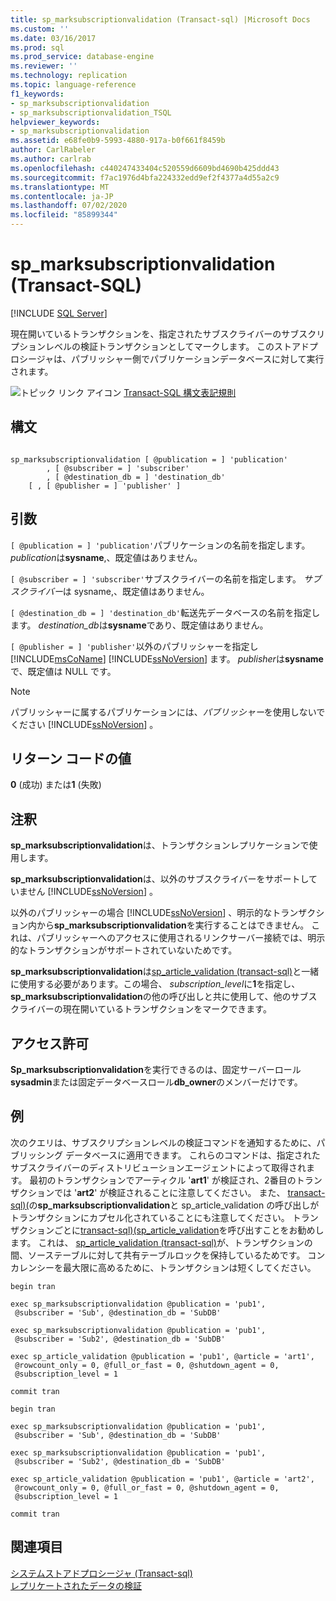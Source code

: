```yaml
---
title: sp_marksubscriptionvalidation (Transact-sql) |Microsoft Docs
ms.custom: ''
ms.date: 03/16/2017
ms.prod: sql
ms.prod_service: database-engine
ms.reviewer: ''
ms.technology: replication
ms.topic: language-reference
f1_keywords:
- sp_marksubscriptionvalidation
- sp_marksubscriptionvalidation_TSQL
helpviewer_keywords:
- sp_marksubscriptionvalidation
ms.assetid: e68fe0b9-5993-4880-917a-b0f661f8459b
author: CarlRabeler
ms.author: carlrab
ms.openlocfilehash: c440247433404c520559d6609bd4690b425ddd43
ms.sourcegitcommit: f7ac1976d4bfa224332edd9ef2f4377a4d55a2c9
ms.translationtype: MT
ms.contentlocale: ja-JP
ms.lasthandoff: 07/02/2020
ms.locfileid: "85899344"
---
```

# <a name="sp_marksubscriptionvalidation-transact-sql"></a>sp_marksubscriptionvalidation (Transact-SQL)
[!INCLUDE [SQL Server](../../includes/applies-to-version/sqlserver.md)]

  現在開いているトランザクションを、指定されたサブスクライバーのサブスクリプションレベルの検証トランザクションとしてマークします。 このストアドプロシージャは、パブリッシャー側でパブリケーションデータベースに対して実行されます。  
  
 ![トピック リンク アイコン](../../database-engine/configure-windows/media/topic-link.gif "トピック リンク アイコン") [Transact-SQL 構文表記規則](../../t-sql/language-elements/transact-sql-syntax-conventions-transact-sql.md)  
  
## <a name="syntax"></a>構文  
  
```  
  
sp_marksubscriptionvalidation [ @publication = ] 'publication'  
        , [ @subscriber = ] 'subscriber'  
        , [ @destination_db = ] 'destination_db'  
    [ , [ @publisher = ] 'publisher' ]  
```  
  
## <a name="arguments"></a>引数  
`[ @publication = ] 'publication'`パブリケーションの名前を指定します。 *publication*は**sysname**,、既定値はありません。  
  
`[ @subscriber = ] 'subscriber'`サブスクライバーの名前を指定します。 *サブスクライバー*は sysname,、既定値はありません。  
  
`[ @destination_db = ] 'destination_db'`転送先データベースの名前を指定します。 *destination_db*は**sysname**であり、既定値はありません。  
  
`[ @publisher = ] 'publisher'`以外のパブリッシャーを指定し [!INCLUDE[msCoName](../../includes/msconame-md.md)] [!INCLUDE[ssNoVersion](../../includes/ssnoversion-md.md)] ます。 *publisher*は**sysname**で、既定値は NULL です。  
  
> [!NOTE]  
>  パブリッシャーに属するパブリケーションには、*パブリッシャー*を使用しないでください [!INCLUDE[ssNoVersion](../../includes/ssnoversion-md.md)] 。  
  
## <a name="return-code-values"></a>リターン コードの値  
 **0** (成功) または**1** (失敗)  
  
## <a name="remarks"></a>注釈  
 **sp_marksubscriptionvalidation**は、トランザクションレプリケーションで使用します。  
  
 **sp_marksubscriptionvalidation**は、以外のサブスクライバーをサポートしていません [!INCLUDE[ssNoVersion](../../includes/ssnoversion-md.md)] 。  
  
 以外のパブリッシャーの場合 [!INCLUDE[ssNoVersion](../../includes/ssnoversion-md.md)] 、明示的なトランザクション内から**sp_marksubscriptionvalidation**を実行することはできません。 これは、パブリッシャーへのアクセスに使用されるリンクサーバー接続では、明示的なトランザクションがサポートされていないためです。  
  
 **sp_marksubscriptionvalidation**は[sp_article_validation &#40;transact-sql&#41;](../../relational-databases/system-stored-procedures/sp-article-validation-transact-sql.md)と一緒に使用する必要があります。この場合、 *subscription_level*に**1**を指定し、 **sp_marksubscriptionvalidation**の他の呼び出しと共に使用して、他のサブスクライバーの現在開いているトランザクションをマークできます。  
  
## <a name="permissions"></a>アクセス許可  
 **Sp_marksubscriptionvalidation**を実行できるのは、固定サーバーロール**sysadmin**または固定データベースロール**db_owner**のメンバーだけです。  
  
## <a name="example"></a>例  
 次のクエリは、サブスクリプションレベルの検証コマンドを通知するために、パブリッシング データベースに適用できます。 これらのコマンドは、指定されたサブスクライバーのディストリビューションエージェントによって取得されます。 最初のトランザクションでアーティクル '**art1**' が検証され、2番目のトランザクションでは '**art2**' が検証されることに注意してください。 また、 [transact-sql&#41;&#40;](../../relational-databases/system-stored-procedures/sp-article-validation-transact-sql.md)の**sp_marksubscriptionvalidation**と sp_article_validation の呼び出しがトランザクションにカプセル化されていることにも注意してください。 トランザクションごとに[transact-sql&#41;&#40;sp_article_validation](../../relational-databases/system-stored-procedures/sp-article-validation-transact-sql.md)を呼び出すことをお勧めします。 これは、 [sp_article_validation &#40;transact-sql&#41;](../../relational-databases/system-stored-procedures/sp-article-validation-transact-sql.md)が、トランザクションの間、ソーステーブルに対して共有テーブルロックを保持しているためです。 コンカレンシーを最大限に高めるために、トランザクションは短くしてください。  
  
```  
begin tran  
  
exec sp_marksubscriptionvalidation @publication = 'pub1',  
 @subscriber = 'Sub', @destination_db = 'SubDB'  
  
exec sp_marksubscriptionvalidation @publication = 'pub1',  
 @subscriber = 'Sub2', @destination_db = 'SubDB'  
  
exec sp_article_validation @publication = 'pub1', @article = 'art1',  
 @rowcount_only = 0, @full_or_fast = 0, @shutdown_agent = 0,  
 @subscription_level = 1  
  
commit tran  
  
begin tran  
  
exec sp_marksubscriptionvalidation @publication = 'pub1',  
 @subscriber = 'Sub', @destination_db = 'SubDB'  
  
exec sp_marksubscriptionvalidation @publication = 'pub1',  
 @subscriber = 'Sub2', @destination_db = 'SubDB'  
  
exec sp_article_validation @publication = 'pub1', @article = 'art2',  
 @rowcount_only = 0, @full_or_fast = 0, @shutdown_agent = 0,  
 @subscription_level = 1  
  
commit tran  
```  
  
## <a name="see-also"></a>関連項目  
 [システムストアドプロシージャ &#40;Transact-sql&#41;](../../relational-databases/system-stored-procedures/system-stored-procedures-transact-sql.md)   
 [レプリケートされたデータの検証](../../relational-databases/replication/validate-data-at-the-subscriber.md)  
  
  
